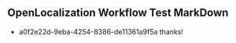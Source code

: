 ## OpenLocalization Workflow Test MarkDown
* a0f2e22d-9eba-4254-8386-de11361a9f5a thanks!

<!--HONumber=Aug16_HO4-->


